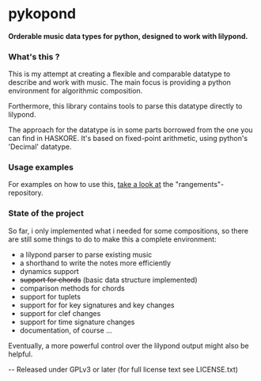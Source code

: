 # pykopond
#### Orderable music data types for python, designed to work with lilypond.

### What's this ?
This is my attempt at creating a flexible and comparable datatype
to describe and work with music. The main focus is providing a python environment
for algorithmic composition.

Forthermore, this library contains tools to parse this datatype directly to lilypond.

The approach for the datatype is in some parts borrowed from the one you can find in HASKORE.
It's based on fixed-point arithmetic, using python's 'Decimal' datatype.

### Usage examples
For examples on how to use this, [take a look at](https://github.com/the-drunk-coder/rangements) the "rangements"-repository. 

### State of the project
So far, i only implemented what i needed for some compositions, so there are still some
things to do to make this a complete environment:
* a lilypond parser to parse existing music
* a shorthand to write the notes more efficiently
* dynamics support
* ~~support for chords~~ (basic data structure implemented)
* comparison methods for chords
* support for tuplets
* support for for key signatures and key changes
* support for clef changes
* support for time signature changes
* documentation, of course ... 

Eventually, a more powerful control over the lilypond output might also be helpful.

--
Released under GPLv3 or later (for full license text see LICENSE.txt)
